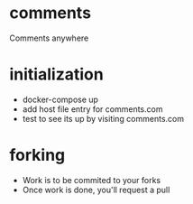 # comments
Comments anywhere
# initialization
- docker-compose up
- add host file entry for comments.com
- test to see its up by visiting comments.com


# forking
- Work is to be commited to your forks
- Once work is done, you'll request a pull